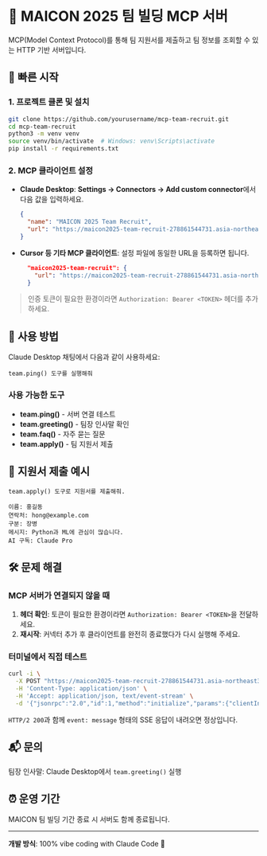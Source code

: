 # 🎯 MAICON 2025 팀 빌딩 MCP 서버

MCP(Model Context Protocol)를 통해 팀 지원서를 제출하고 팀 정보를 조회할 수 있는 HTTP 기반 서버입니다.

## 🚀 빠른 시작

### 1. 프로젝트 클론 및 설치

```bash
git clone https://github.com/yourusername/mcp-team-recruit.git
cd mcp-team-recruit
python3 -m venv venv
source venv/bin/activate  # Windows: venv\Scripts\activate
pip install -r requirements.txt
```

### 2. MCP 클라이언트 설정

- **Claude Desktop**: **Settings → Connectors → Add custom connector**에서 다음 값을 입력하세요.

  ```json
  {
    "name": "MAICON 2025 Team Recruit",
    "url": "https://maicon2025-team-recruit-278861544731.asia-northeast3.run.app/mcp"
  }
  ```

- **Cursor 등 기타 MCP 클라이언트**: 설정 파일에 동일한 URL을 등록하면 됩니다.
  ```json
    "maicon2025-team-recruit": {
      "url": "https://maicon2025-team-recruit-278861544731.asia-northeast3.run.app/mcp"
    }
  ```
> 인증 토큰이 필요한 환경이라면 `Authorization: Bearer <TOKEN>` 헤더를 추가하세요.

## 🔧 사용 방법

Claude Desktop 채팅에서 다음과 같이 사용하세요:

```
team.ping() 도구를 실행해줘
```

### 사용 가능한 도구

- **team.ping()** - 서버 연결 테스트
- **team.greeting()** - 팀장 인사말 확인
- **team.faq()** - 자주 묻는 질문
- **team.apply()** - 팀 지원서 제출

## 📝 지원서 제출 예시

```
team.apply() 도구로 지원서를 제출해줘.

이름: 홍길동
연락처: hong@example.com
구분: 장병
메시지: Python과 ML에 관심이 많습니다.
AI 구독: Claude Pro
```

## 🛠️ 문제 해결

### MCP 서버가 연결되지 않을 때

1. **헤더 확인**: 토큰이 필요한 환경이라면 `Authorization: Bearer <TOKEN>`을 전달하세요.
2. **재시작**: 커넥터 추가 후 클라이언트를 완전히 종료했다가 다시 실행해 주세요.

### 터미널에서 직접 테스트

```bash
curl -i \
  -X POST "https://maicon2025-team-recruit-278861544731.asia-northeast3.run.app/mcp" \
  -H 'Content-Type: application/json' \
  -H 'Accept: application/json, text/event-stream' \
  -d '{"jsonrpc":"2.0","id":1,"method":"initialize","params":{"clientInfo":{"name":"curl","version":"1.0"},"protocolVersion":"2024-11-05"}}'
```

`HTTP/2 200`과 함께 `event: message` 형태의 SSE 응답이 내려오면 정상입니다.

## 📬 문의

팀장 인사말: Claude Desktop에서 `team.greeting()` 실행

## ⏰ 운영 기간

MAICON 팀 빌딩 기간 종료 시 서버도 함께 종료됩니다.

---

**개발 방식**: 100% vibe coding with Claude Code 🤖
